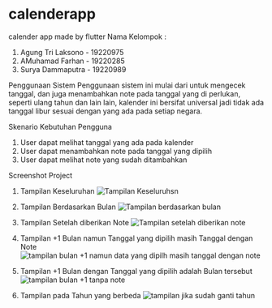 # calenderapp
calender app made by flutter
Nama Kelompok :
1. Agung Tri Laksono - 19220975
2. AMuhamad Farhan - 19220285
3. Surya Dammaputra - 19220989

Penggunaan Sistem
Penggunaan sistem ini mulai dari untuk mengecek tanggal,
dan juga menambahkan note pada tanggal yang di perlukan, seperti ulang tahun dan lain lain, 
kalender ini bersifat universal jadi tidak ada tanggal libur sesuai dengan yang ada pada setiap negara.

Skenario Kebutuhan Pengguna
1. User dapat melihat tanggal yang ada pada kalender
2. User dapat menambahkan note pada tanggal yang dipilih
3. User dapat melihat note yang sudah ditambahkan

Screenshot Project
1. Tampilan Keseluruhan
   ![Tampilan Keseluruhsn](https://github.com/frhn2106/calenderapp/assets/136331596/fc5c4fcf-81f6-41c3-b5e0-1d1166729c32)
   
2. Tampilan Berdasarkan Bulan
   ![Tampilan berdasarkan bulan](https://github.com/frhn2106/calenderapp/assets/136331596/0756e379-7b17-4283-bdce-bc4d03bb53a5)
  
3. Tampilan Setelah diberikan Note
   ![Tampilan setelah diberikan note](https://github.com/frhn2106/calenderapp/assets/136331596/7b2053bf-b241-4847-bfe8-8261d62828ad)

4. Tampilan +1 Bulan namun Tanggal yang dipilih masih Tanggal dengan Note
   ![tampilan bulan +1 namun data yang dipilh masih tanggal dengan note](https://github.com/frhn2106/calenderapp/assets/136331596/2b28fafe-5b89-4661-b3d3-748e6bdfb4d9)

5. Tampilan +1 Bulan dengan Tanggal yang dipilih adalah Bulan tersebut
   ![tampilan bulan +1 tanpa note](https://github.com/frhn2106/calenderapp/assets/136331596/a00e2892-b282-4ea5-91d3-9af733a28eb5)

6. Tampilan pada Tahun yang berbeda
   ![tampilan jika sudah ganti tahun](https://github.com/frhn2106/calenderapp/assets/136331596/8cfb29a1-4fd0-43b0-94be-b123fd68ae90)





